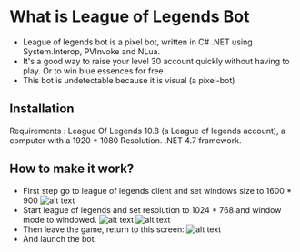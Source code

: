 
# What is League of Legends Bot

  * League of legends bot is a pixel bot, written in C# .NET using System.Interop, PVInvoke and NLua. 
  * It's a good way to raise your level 30 account quickly without having to play. Or to win blue essences for free
  * This bot is undetectable because it is visual (a pixel-bot)

## Installation

   Requirements : League Of Legends 10.8 (a League of legends account), a computer with a 1920 * 1080 Resolution. 
   .NET 4.7 framework.
  
## How to make it work?

   * First step go to league of legends client and set windows size to 1600 * 900
   ![alt text](https://puu.sh/FyhN7/087162d02b.png)
   * Start league of legends and set resolution to 1024 * 768 and window mode to windowed.
   ![alt text](https://puu.sh/FyhG0/656e037675.png)
   ![alt text](https://puu.sh/FyhLS/cf1b2546ff.png)
   * Then leave the game, return to this screen: 
   ![alt text](https://image.ibb.co/kRUcES/Explication_Algo.png)
   * And launch the bot. 
	 
